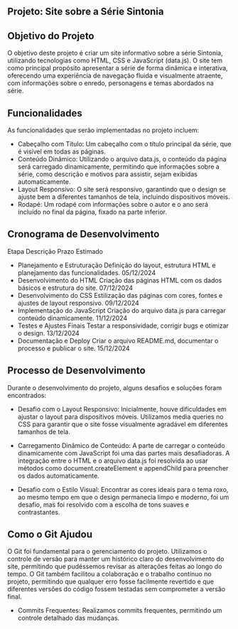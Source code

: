 ## Projeto: Site sobre a Série Sintonia
## Objetivo do Projeto
O objetivo deste projeto é criar um site informativo sobre a série Sintonia, utilizando tecnologias como HTML, CSS e JavaScript (data.js). O site tem como principal propósito apresentar a série de forma dinâmica e interativa, oferecendo uma experiência de navegação fluida e visualmente atraente, com informações sobre o enredo, personagens e temas abordados na série.

## Funcionalidades
As funcionalidades que serão implementadas no projeto incluem:

- Cabeçalho com Título: Um cabeçalho com o título principal da série, que é visível em todas as páginas.
- Conteúdo Dinâmico: Utilizando o arquivo data.js, o conteúdo da página será carregado dinamicamente, permitindo que informações sobre a série, como descrição e motivos para assistir, sejam exibidas automaticamente.
- Layout Responsivo: O site será responsivo, garantindo que o design se ajuste bem a diferentes tamanhos de tela, incluindo dispositivos móveis.
- Rodapé: Um rodapé com informações sobre o autor e o ano será incluído no final da página, fixado na parte inferior.

## Cronograma de Desenvolvimento
Etapa	Descrição	Prazo Estimado
- Planejamento e Estruturação	Definição do layout, estrutura HTML e planejamento das funcionalidades.	05/12/2024
- Desenvolvimento do HTML	Criação das páginas HTML com os dados básicos e estrutura do site.	07/12/2024
- Desenvolvimento do CSS	Estilização das páginas com cores, fontes e ajustes de layout responsivo.	09/12/2024
- Implementação do JavaScript	Criação do arquivo data.js para carregar conteúdo dinamicamente.	11/12/2024
- Testes e Ajustes Finais	Testar a responsividade, corrigir bugs e otimizar o design.	13/12/2024
- Documentação e Deploy	Criar o arquivo README.md, documentar o processo e publicar o site.	15/12/2024

## Processo de Desenvolvimento
Durante o desenvolvimento do projeto, alguns desafios e soluções foram encontrados:

- Desafio com o Layout Responsivo: Inicialmente, houve dificuldades em ajustar o layout para dispositivos móveis. Utilizamos media queries no CSS para garantir que o site fosse visualmente agradável em diferentes tamanhos de tela.

- Carregamento Dinâmico de Conteúdo: A parte de carregar o conteúdo dinamicamente com JavaScript foi uma das partes mais desafiadoras. A integração entre o HTML e o arquivo data.js foi resolvida ao usar métodos como document.createElement e appendChild para preencher os dados automaticamente.

- Desafio com o Estilo Visual: Encontrar as cores ideais para o tema roxo, ao mesmo tempo em que o design permanecia limpo e moderno, foi um desafio, mas foi resolvido com a escolha de tons suaves e contrastantes.

## Como o Git Ajudou
O Git foi fundamental para o gerenciamento do projeto. Utilizamos o controle de versão para manter um histórico claro do desenvolvimento do site, permitindo que pudéssemos revisar as alterações feitas ao longo do tempo. O Git também facilitou a colaboração e o trabalho contínuo no projeto, permitindo que qualquer erro fosse facilmente revertido e que diferentes versões do código fossem testadas sem comprometer a versão final.

- Commits Frequentes: Realizamos commits frequentes, permitindo um controle detalhado das mudanças.
